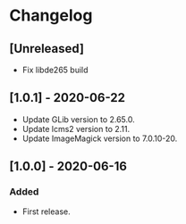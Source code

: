 # Changelog

## [Unreleased]
- Fix libde265 build

## [1.0.1] - 2020-06-22
- Update GLib version to 2.65.0.
- Update lcms2 version to 2.11.
- Update ImageMagick version to 7.0.10-20.

## [1.0.0] - 2020-06-16
### Added
- First release.
